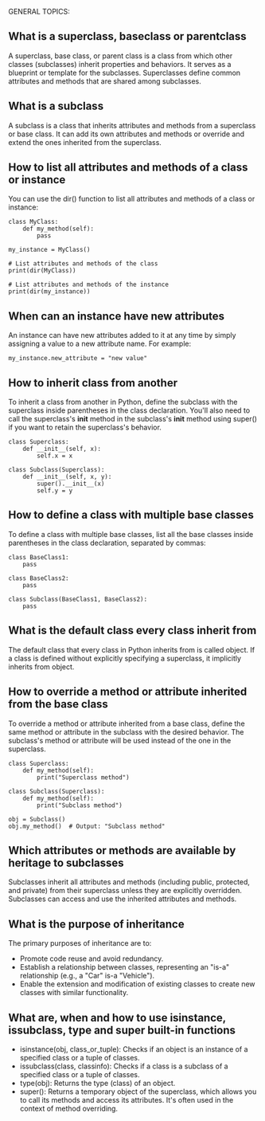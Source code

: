 GENERAL TOPICS:

## What is a superclass, baseclass or parentclass

A superclass, base class, or parent class is a class from which other classes (subclasses) inherit properties and behaviors. It serves as a blueprint or template for the subclasses. Superclasses define common attributes and methods that are shared among subclasses.

## What is a subclass

A subclass is a class that inherits attributes and methods from a superclass or base class. It can add its own attributes and methods or override and extend the ones inherited from the superclass.

## How to list all attributes and methods of a class or instance

You can use the dir() function to list all attributes and methods of a class or instance:

    class MyClass:
        def my_method(self):
            pass

    my_instance = MyClass()

    # List attributes and methods of the class
    print(dir(MyClass))

    # List attributes and methods of the instance
    print(dir(my_instance))

## When can an instance have new attributes

An instance can have new attributes added to it at any time by simply assigning a value to a new attribute name. For example:

    my_instance.new_attribute = "new value"

## How to inherit class from another

To inherit a class from another in Python, define the subclass with the superclass inside parentheses in the class declaration. You'll also need to call the superclass's **init** method in the subclass's **init** method using super() if you want to retain the superclass's behavior.

    class Superclass:
        def __init__(self, x):
            self.x = x

    class Subclass(Superclass):
        def __init__(self, x, y):
            super().__init__(x)
            self.y = y

## How to define a class with multiple base classes

To define a class with multiple base classes, list all the base classes inside parentheses in the class declaration, separated by commas:

    class BaseClass1:
        pass

    class BaseClass2:
        pass

    class Subclass(BaseClass1, BaseClass2):
        pass

## What is the default class every class inherit from

The default class that every class in Python inherits from is called object. If a class is defined without explicitly specifying a superclass, it implicitly inherits from object.

## How to override a method or attribute inherited from the base class

To override a method or attribute inherited from a base class, define the same method or attribute in the subclass with the desired behavior. The subclass's method or attribute will be used instead of the one in the superclass.

    class Superclass:
        def my_method(self):
            print("Superclass method")

    class Subclass(Superclass):
        def my_method(self):
            print("Subclass method")

    obj = Subclass()
    obj.my_method()  # Output: "Subclass method"

## Which attributes or methods are available by heritage to subclasses

Subclasses inherit all attributes and methods (including public, protected, and private) from their superclass unless they are explicitly overridden. Subclasses can access and use the inherited attributes and methods.

## What is the purpose of inheritance

The primary purposes of inheritance are to:

- Promote code reuse and avoid redundancy.
- Establish a relationship between classes, representing an "is-a" relationship (e.g., a "Car" is-a "Vehicle").
- Enable the extension and modification of existing classes to create new classes with similar functionality.

## What are, when and how to use isinstance, issubclass, type and super built-in functions

- isinstance(obj, class_or_tuple): Checks if an object is an instance of a specified class or a tuple of classes.
- issubclass(class, classinfo): Checks if a class is a subclass of a specified class or a tuple of classes.
- type(obj): Returns the type (class) of an object.
- super(): Returns a temporary object of the superclass, which allows you to call its methods and access its attributes. It's often used in the context of method overriding.
